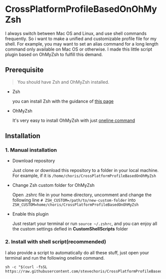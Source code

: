 # CrossPlatformProfileBasedOnOhMyZsh

I always switch between Mac OS and Linux, and use shell commands frequently. So i want to make a unified and customizable profile file for my shell. For example, you may want to set an alias command for a long length command only available on Mac OS or otherwise. I made this little script plugin based on OhMyZsh to fulfill this demand.

## Prerequisite

> You should have Zsh and OhMyZsh installed.

- Zsh 

  you can install Zsh with the guidance of [this page](https://github.com/robbyrussell/oh-my-zsh/wiki)


- OhMyZsh

  It's very easy to install OhMyZsh with just [oneline command](http://ohmyz.sh/)


## Installation

### 1. Manual installation

- Download repository

  Just clone or download this repository to a folder in your local machine. For example, if it is `/home/choris/CrossPlatformProfileBasedOnOhMyZsh`

- Change Zsh custom folder for OhMyZsh

  Open .zshrc file in your home directory, uncomment and change the following line
  `# ZSH_CUSTOM=/path/to/new-custom-folder`
  into
  `ZSH_CUSTOM=home/choris/CrossPlatformProfileBasedOnOhMyZsh`

- Enable this plugin

  Just restart your terminal or run `source ~/.zshrc`, and you can enjoy all the custom settings defied in **CustomShellScripts** folder

### 2. Install with shell script(recommended)

I also provide a script to automatically do all these stuff, just open your terminal and run the following oneline command.

```
sh -c "$(curl -fsSL https://raw.githubusercontent.com/stevechoris/CrossPlatformProfileBasedOnOhMyZsh/master/tools/install.sh)"
```

